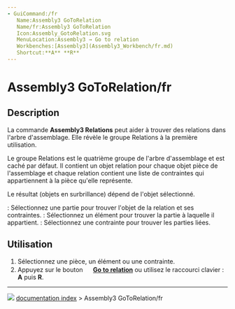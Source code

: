 ```yaml
---
- GuiCommand:/fr
   Name:Assembly3 GoToRelation
   Name/fr:Assembly3 GoToRelation
   Icon:Assembly_GotoRelation.svg
   MenuLocation:Assembly3 → Go to relation
   Workbenches:[Assembly3](Assembly3_Workbench/fr.md)
   Shortcut:**A** **R**
---
```


# Assembly3 GoToRelation/fr

## Description

La commande **Assembly3 Relations** peut aider à trouver des relations dans l\'arbre d\'assemblage. Elle révèle le groupe Relations à la première utilisation.

Le groupe Relations est le quatrième groupe de l\'arbre d\'assemblage et est caché par défaut. Il contient un objet relation pour chaque objet pièce de l\'assemblage et chaque relation contient une liste de contraintes qui appartiennent à la pièce qu\'elle représente.

Le résultat (objets en surbrillance) dépend de l\'objet sélectionné.

:   Sélectionnez une partie pour trouver l\'objet de la relation et ses contraintes.
:   Sélectionnez un élément pour trouver la partie à laquelle il appartient.
:   Sélectionnez une contrainte pour trouver les parties liées.

## Utilisation

1.  Sélectionnez une pièce, un élément ou une contrainte.
2.  Appuyez sur le bouton **<img src="images/Assembly_GotoRelation.svg" width=16px> [Go to relation](Assembly3_GoToRelation/fr.md)** ou utilisez le raccourci clavier : **A** puis **R**.



---
![](images/Button_right.svg) [documentation index](../README.md) > Assembly3 GoToRelation/fr
